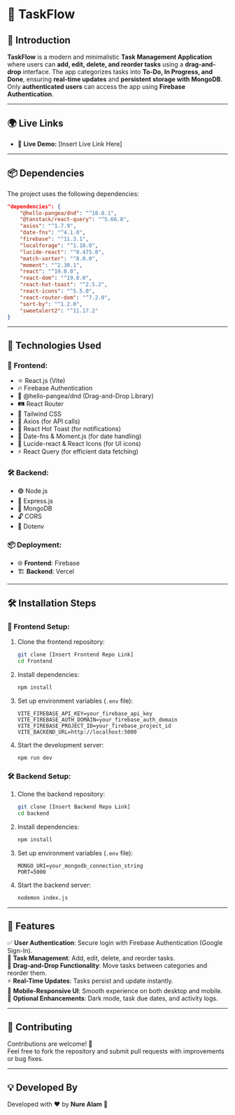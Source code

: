 # 📌 TaskFlow

## 📝 Introduction

**TaskFlow** is a modern and minimalistic **Task Management Application** where users can **add, edit, delete, and reorder tasks** using a **drag-and-drop** interface. The app categorizes tasks into **To-Do, In Progress, and Done**, ensuring **real-time updates** and **persistent storage with MongoDB**. Only **authenticated users** can access the app using **Firebase Authentication**.

---

## 🌍 Live Links

- 🔗 **Live Demo:** [Insert Live Link Here]  

---

## 📦 Dependencies

The project uses the following dependencies:

```json
"dependencies": {
    "@hello-pangea/dnd": "^18.0.1",
    "@tanstack/react-query": "^5.66.8",
    "axios": "^1.7.9",
    "date-fns": "^4.1.0",
    "firebase": "^11.3.1",
    "localforage": "^1.10.0",
    "lucide-react": "^0.475.0",
    "match-sorter": "^8.0.0",
    "moment": "^2.30.1",
    "react": "^19.0.0",
    "react-dom": "^19.0.0",
    "react-hot-toast": "^2.5.2",
    "react-icons": "^5.5.0",
    "react-router-dom": "^7.2.0",
    "sort-by": "^1.2.0",
    "sweetalert2": "^11.17.2"
}
```

---

## 🚀 Technologies Used

### 🎨 Frontend:
- ⚛️ React.js (Vite)
- 🔥 Firebase Authentication
- 📌 @hello-pangea/dnd (Drag-and-Drop Library)
- 🛤 React Router
- 🎨 Tailwind CSS
- 🔗 Axios (for API calls)
- 🍞 React Hot Toast (for notifications)
- 📅 Date-fns & Moment.js (for date handling)
- 🎨 Lucide-react & React Icons (for UI icons)
- ⚡ React Query (for efficient data fetching)

### 🛠 Backend:
- 🟢 Node.js
- 🚀 Express.js
- 🍃 MongoDB
- 🔓 CORS
- 🔑 Dotenv

### 📦 Deployment:
- 🌐 **Frontend**: Firebase
- 🏗 **Backend**: Vercel

---

## 🛠 Installation Steps

### 🎨 Frontend Setup:
1. Clone the frontend repository:

   ```sh
   git clone [Insert Frontend Repo Link]
   cd frontend
   ```

2. Install dependencies:

   ```sh
   npm install
   ```

3. Set up environment variables (`.env` file):

   ```plaintext
   VITE_FIREBASE_API_KEY=your_firebase_api_key
   VITE_FIREBASE_AUTH_DOMAIN=your_firebase_auth_domain
   VITE_FIREBASE_PROJECT_ID=your_firebase_project_id
   VITE_BACKEND_URL=http://localhost:5000
   ```

4. Start the development server:

   ```sh
   npm run dev
   ```

### 🛠 Backend Setup:
1. Clone the backend repository:

   ```sh
   git clone [Insert Backend Repo Link]
   cd backend
   ```

2. Install dependencies:

   ```sh
   npm install
   ```

3. Set up environment variables (`.env` file):

   ```plaintext
   MONGO_URI=your_mongodb_connection_string
   PORT=5000
   ```

4. Start the backend server:

   ```sh
   nodemon index.js
   ```

---

## 🌟 Features

✅ **User Authentication**: Secure login with Firebase Authentication (Google Sign-In).  
📝 **Task Management**: Add, edit, delete, and reorder tasks.  
🎯 **Drag-and-Drop Functionality**: Move tasks between categories and reorder them.  
⚡ **Real-Time Updates**: Tasks persist and update instantly.  
📱 **Mobile-Responsive UI**: Smooth experience on both desktop and mobile.  
🌙 **Optional Enhancements**: Dark mode, task due dates, and activity logs.  

---

## 🤝 Contributing

Contributions are welcome! 🚀  
Feel free to fork the repository and submit pull requests with improvements or bug fixes.

---

## 💡 Developed By

Developed with ❤️ by **Nure Alam** 🚀